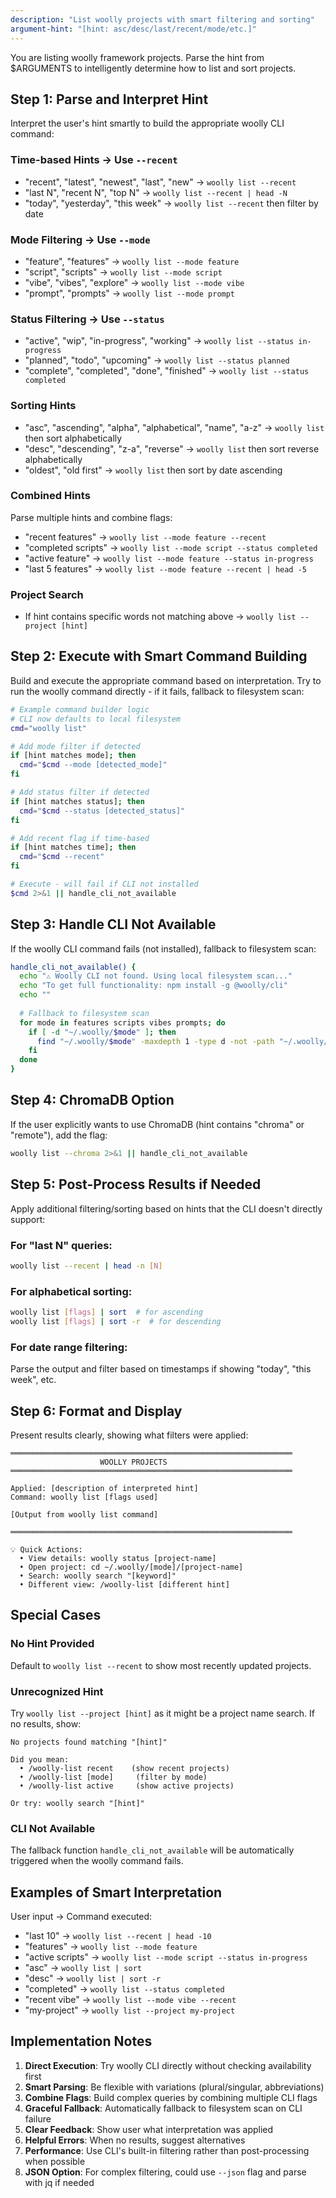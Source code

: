 ```yaml
---
description: "List woolly projects with smart filtering and sorting"
argument-hint: "[hint: asc/desc/last/recent/mode/etc.]"
---
```


You are listing woolly framework projects. Parse the hint from $ARGUMENTS to intelligently determine how to list and sort projects.

## Step 1: Parse and Interpret Hint

Interpret the user's hint smartly to build the appropriate woolly CLI command:

### Time-based Hints → Use `--recent`
- "recent", "latest", "newest", "last", "new" → `woolly list --recent`
- "last N", "recent N", "top N" → `woolly list --recent | head -N`
- "today", "yesterday", "this week" → `woolly list --recent` then filter by date

### Mode Filtering → Use `--mode`
- "feature", "features" → `woolly list --mode feature`
- "script", "scripts" → `woolly list --mode script`
- "vibe", "vibes", "explore" → `woolly list --mode vibe`
- "prompt", "prompts" → `woolly list --mode prompt`

### Status Filtering → Use `--status`
- "active", "wip", "in-progress", "working" → `woolly list --status in-progress`
- "planned", "todo", "upcoming" → `woolly list --status planned`
- "complete", "completed", "done", "finished" → `woolly list --status completed`

### Sorting Hints
- "asc", "ascending", "alpha", "alphabetical", "name", "a-z" → `woolly list` then sort alphabetically
- "desc", "descending", "z-a", "reverse" → `woolly list` then sort reverse alphabetically
- "oldest", "old first" → `woolly list` then sort by date ascending

### Combined Hints
Parse multiple hints and combine flags:
- "recent features" → `woolly list --mode feature --recent`
- "completed scripts" → `woolly list --mode script --status completed`
- "active feature" → `woolly list --mode feature --status in-progress`
- "last 5 features" → `woolly list --mode feature --recent | head -5`

### Project Search
- If hint contains specific words not matching above → `woolly list --project [hint]`

## Step 2: Execute with Smart Command Building

Build and execute the appropriate command based on interpretation. 
Try to run the woolly command directly - if it fails, fallback to filesystem scan:

```bash
# Example command builder logic
# CLI now defaults to local filesystem
cmd="woolly list"

# Add mode filter if detected
if [hint matches mode]; then
  cmd="$cmd --mode [detected_mode]"
fi

# Add status filter if detected
if [hint matches status]; then
  cmd="$cmd --status [detected_status]"
fi

# Add recent flag if time-based
if [hint matches time]; then
  cmd="$cmd --recent"
fi

# Execute - will fail if CLI not installed
$cmd 2>&1 || handle_cli_not_available
```

## Step 3: Handle CLI Not Available

If the woolly CLI command fails (not installed), fallback to filesystem scan:

```bash
handle_cli_not_available() {
  echo "⚠️ Woolly CLI not found. Using local filesystem scan..."
  echo "To get full functionality: npm install -g @woolly/cli"
  echo ""
  
  # Fallback to filesystem scan
  for mode in features scripts vibes prompts; do
    if [ -d "~/.woolly/$mode" ]; then
      find "~/.woolly/$mode" -maxdepth 1 -type d -not -path "~/.woolly/$mode" -exec basename {} \;
    fi
  done
}
```

## Step 4: ChromaDB Option

If the user explicitly wants to use ChromaDB (hint contains "chroma" or "remote"), add the flag:

```bash
woolly list --chroma 2>&1 || handle_cli_not_available
```

## Step 5: Post-Process Results if Needed

Apply additional filtering/sorting based on hints that the CLI doesn't directly support:

### For "last N" queries:
```bash
woolly list --recent | head -n [N]
```

### For alphabetical sorting:
```bash
woolly list [flags] | sort  # for ascending
woolly list [flags] | sort -r  # for descending
```

### For date range filtering:
Parse the output and filter based on timestamps if showing "today", "this week", etc.

## Step 6: Format and Display

Present results clearly, showing what filters were applied:

```
═══════════════════════════════════════════════════════════════
                    WOOLLY PROJECTS
═══════════════════════════════════════════════════════════════

Applied: [description of interpreted hint]
Command: woolly list [flags used]

[Output from woolly list command]

═══════════════════════════════════════════════════════════════

💡 Quick Actions:
  • View details: woolly status [project-name]
  • Open project: cd ~/.woolly/[mode]/[project-name]
  • Search: woolly search "[keyword]"
  • Different view: /woolly-list [different hint]
```

## Special Cases

### No Hint Provided
Default to `woolly list --recent` to show most recently updated projects.

### Unrecognized Hint
Try `woolly list --project [hint]` as it might be a project name search.
If no results, show:
```
No projects found matching "[hint]"

Did you mean:
  • /woolly-list recent    (show recent projects)
  • /woolly-list [mode]     (filter by mode)
  • /woolly-list active     (show active projects)

Or try: woolly search "[hint]"
```

### CLI Not Available
The fallback function `handle_cli_not_available` will be automatically triggered when the woolly command fails.

## Examples of Smart Interpretation

User input → Command executed:
- "last 10" → `woolly list --recent | head -10`
- "features" → `woolly list --mode feature`
- "active scripts" → `woolly list --mode script --status in-progress`
- "asc" → `woolly list | sort`
- "desc" → `woolly list | sort -r`
- "completed" → `woolly list --status completed`
- "recent vibe" → `woolly list --mode vibe --recent`
- "my-project" → `woolly list --project my-project`

## Implementation Notes

1. **Direct Execution**: Try woolly CLI directly without checking availability first
2. **Smart Parsing**: Be flexible with variations (plural/singular, abbreviations)
3. **Combine Flags**: Build complex queries by combining multiple CLI flags
4. **Graceful Fallback**: Automatically fallback to filesystem scan on CLI failure
5. **Clear Feedback**: Show user what interpretation was applied
6. **Helpful Errors**: When no results, suggest alternatives
7. **Performance**: Use CLI's built-in filtering rather than post-processing when possible
8. **JSON Option**: For complex filtering, could use `--json` flag and parse with jq if needed